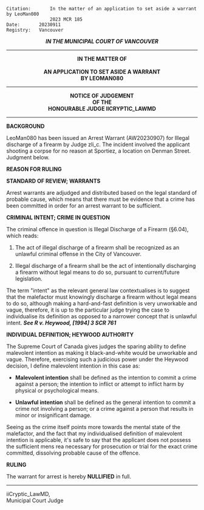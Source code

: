 	Citation:       In the matter of an application to set aside a warrant by LeoMan080
                	2023 MCR 185
	Date:		20230911
	Registry:	Vancouver

<p align="center"><b><i>IN THE MUNICIPAL COURT OF VANCOUVER</b></i>

---

<p align="center"><b>
				IN THE MATTER OF
<br><br>			AN APPLICATION TO SET ASIDE A WARRANT 
<br>                            BY LEOMAN080
<br>				

---

<p align="center">		
				NOTICE OF JUDGEMENT
<br>				OF THE
<br>				HONOURABLE JUDGE IICRYPTIC_LAWMD

</b>
	
---
**BACKGROUND**

LeoMan080 has been issued an Arrest Warrant (AW20230907) for Illegal discharge of a firearm by Judge zli_c. The incident involved the applicant shooting a corpse for no reason at Sportiez, a location on Denman Street. Judgment below. 

**REASON FOR RULING**

**STANDARD OF REVIEW; WARRANTS**

Arrest warrants are adjudged and distributed based on the legal standard of probable cause, which means that there must be evidence that a crime has been committed in order for an arrest warrant to be sufficient. 

**CRIMINAL INTENT; CRIME IN QUESTION**

The criminal offence in question is Illegal Discharge of a Firearm (§6.04), which reads: 

 1. The act of illegal discharge of a firearm shall be recognized as an unlawful criminal offense in the City of Vancouver.
    
 2. Illegal discharge of a firearm shall be the act of intentionally discharging a firearm without legal means to do so, pursuant to current/future legislation.

The term "intent" as the relevant general law contextualises is to suggest that the malefactor must knowingly discharge a firearm without legal means to do so, although making a hard-and-fast definition is very unworkable and vague, therefore, it is up to the particular judge trying the case to individualise its definition as opposed to a narrower concept that is unlawful intent. ***See R v. Heywood, [1994] 3 SCR 761***

**INDIVIDUAL DEFINITION; HEYWOOD AUTHORITY**

The Supreme Court of Canada gives judges the sparing ability to define malevolent intention as making it black-and-white would be unworkable and vague. Therefore, exercising such a judicious power under the Heywood decision, I define malevolent intention in this case as:

 - **Malevolent intention** shall be defined as the intention to commit a crime against a person; the intention to inflict or attempt to inflict harm by physical or psychological means.

 - **Unlawful intention** shall be defined as the general intention to commit a crime not involving a person; or a crime against a person that results in minor or insignificant damage.

Seeing as the crime itself points more towards the mental state of the malefactor, and the fact that my individualised definition of malevolent intention is applicable, it's safe to say that the applicant does not possess the sufficient mens rea necessary for prosecution or trial for the exact crime committed, dissolving probable cause of the offence. 

**RULING**

The warrant for arrest is hereby **NULLIFIED** in full. 
	
---

iiCryptic_LawMD, <br>
Municipal Court Judge

